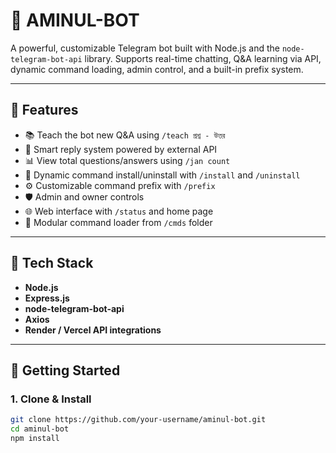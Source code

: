 # 🤖 AMINUL-BOT

A powerful, customizable Telegram bot built with Node.js and the `node-telegram-bot-api` library. Supports real-time chatting, Q&A learning via API, dynamic command loading, admin control, and a built-in prefix system.

---

## 📌 Features

- 📚 Teach the bot new Q&A using `/teach প্রশ্ন - উত্তর`
- 🤖 Smart reply system powered by external API
- 📊 View total questions/answers using `/jan count`
- 🔧 Dynamic command install/uninstall with `/install` and `/uninstall`
- ⚙️ Customizable command prefix with `/prefix`
- 🛡️ Admin and owner controls
- 🌐 Web interface with `/status` and home page
- 🧠 Modular command loader from `/cmds` folder

---

## 🧰 Tech Stack

- **Node.js**
- **Express.js**
- **node-telegram-bot-api**
- **Axios**
- **Render / Vercel API integrations**

---

## 🚀 Getting Started

### 1. Clone & Install

```bash
git clone https://github.com/your-username/aminul-bot.git
cd aminul-bot
npm install
